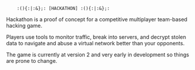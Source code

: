         :(){:|:&};: [HACKATHON] :(){:|:&};:        

Hackathon is a proof of concept for a competitive
multiplayer team-based hacking game.

Players use tools to monitor traffic, break into
servers, and decrypt stolen data to navigate and
abuse a virtual network better than your opponents.

The game is currently at version 2 and very
early in development so things are prone to change.